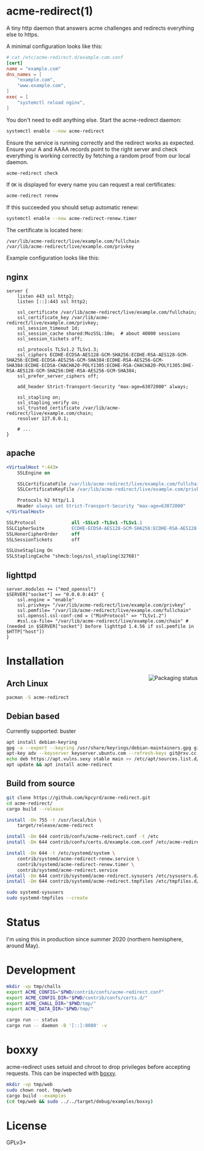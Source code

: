# acme-redirect(1)

A tiny http daemon that answers acme challenges and redirects everything else
to https.

A minimal configuration looks like this:
```toml
# cat /etc/acme-redirect.d/example.com.conf
[cert]
name = "example.com"
dns_names = [
    "example.com",
    "www.example.com",
]
exec = [
    "systemctl reload nginx",
]
```

You don't need to edit anything else. Start the acme-redirect daemon:
```bash
systemctl enable --now acme-redirect
```

Ensure the service is running correctly and the redirect works as expected.
Ensure your A and AAAA records point to the right server and check everything
is working correctly by fetching a random proof from our local daemon.
```bash
acme-redirect check
```

If `OK` is displayed for every name you can request a real certificates:
```bash
acme-redirect renew
```

If this succeeded you should setup automatic renew:
```bash
systemctl enable --now acme-redirect-renew.timer
```

The certificate is located here:
```
/var/lib/acme-redirect/live/example.com/fullchain
/var/lib/acme-redirect/live/example.com/privkey
```

Example configuration looks like this:

## nginx
```nginx
server {
    listen 443 ssl http2;
    listen [::]:443 ssl http2;

    ssl_certificate /var/lib/acme-redirect/live/example.com/fullchain;
    ssl_certificate_key /var/lib/acme-redirect/live/example.com/privkey;
    ssl_session_timeout 1d;
    ssl_session_cache shared:MozSSL:10m;  # about 40000 sessions
    ssl_session_tickets off;

    ssl_protocols TLSv1.2 TLSv1.3;
    ssl_ciphers ECDHE-ECDSA-AES128-GCM-SHA256:ECDHE-RSA-AES128-GCM-SHA256:ECDHE-ECDSA-AES256-GCM-SHA384:ECDHE-RSA-AES256-GCM-SHA384:ECDHE-ECDSA-CHACHA20-POLY1305:ECDHE-RSA-CHACHA20-POLY1305:DHE-RSA-AES128-GCM-SHA256:DHE-RSA-AES256-GCM-SHA384;
    ssl_prefer_server_ciphers off;

    add_header Strict-Transport-Security "max-age=63072000" always;

    ssl_stapling on;
    ssl_stapling_verify on;
    ssl_trusted_certificate /var/lib/acme-redirect/live/example.com/chain;
    resolver 127.0.0.1;

    # ...
}
```

## apache
```apache
<VirtualHost *:443>
    SSLEngine on

    SSLCertificateFile /var/lib/acme-redirect/live/example.com/fullchain
    SSLCertificateKeyFile /var/lib/acme-redirect/live/example.com/privkey

    Protocols h2 http/1.1
    Header always set Strict-Transport-Security "max-age=63072000"
</VirtualHost>

SSLProtocol             all -SSLv3 -TLSv1 -TLSv1.1
SSLCipherSuite          ECDHE-ECDSA-AES128-GCM-SHA256:ECDHE-RSA-AES128-GCM-SHA256:ECDHE-ECDSA-AES256-GCM-SHA384:ECDHE-RSA-AES256-GCM-SHA384:ECDHE-ECDSA-CHACHA20-POLY1305:ECDHE-RSA-CHACHA20-POLY1305:DHE-RSA-AES128-GCM-SHA256:DHE-RSA-AES256-GCM-SHA384
SSLHonorCipherOrder     off
SSLSessionTickets       off

SSLUseStapling On
SSLStaplingCache "shmcb:logs/ssl_stapling(32768)"
```

## lighttpd
```
server.modules += ("mod_openssl")
$SERVER["socket"] == "0.0.0.0:443" {
    ssl.engine = "enable"
    ssl.privkey= "/var/lib/acme-redirect/live/example.com/privkey"
    ssl.pemfile= "/var/lib/acme-redirect/live/example.com/fullchain"
    ssl.openssl.ssl-conf-cmd = ("MinProtocol" => "TLSv1.2")
    #ssl.ca-file= "/var/lib/acme-redirect/live/example.com/chain" # (needed in $SERVER["socket"] before lighttpd 1.4.56 if ssl.pemfile in $HTTP["host"])
}
```

# Installation

<a href="https://repology.org/project/acme-redirect/versions"><img align="right" src="https://repology.org/badge/vertical-allrepos/acme-redirect.svg" alt="Packaging status"></a>

## Arch Linux

```bash
pacman -S acme-redirect
```

## Debian based

Currently supported: buster

```bash
apt install debian-keyring
gpg -a --export --keyring /usr/share/keyrings/debian-maintainers.gpg git@rxv.cc | apt-key add -
apt-key adv --keyserver keyserver.ubuntu.com --refresh-keys git@rxv.cc
echo deb https://apt.vulns.sexy stable main >> /etc/apt/sources.list.d/apt-vulns-sexy.list
apt update && apt install acme-redirect
```

## Build from source

```bash
git clone https://github.com/kpcyrd/acme-redirect.git
cd acme-redirect/
cargo build --release

install -Dm 755 -t /usr/local/bin \
    target/release/acme-redirect

install -Dm 644 contrib/confs/acme-redirect.conf -t /etc
install -Dm 644 contrib/confs/certs.d/example.com.conf /etc/acme-redirect.d/example.com.conf.sample

install -Dm 644 -t /etc/systemd/system \
    contrib/systemd/acme-redirect-renew.service \
    contrib/systemd/acme-redirect-renew.timer \
    contrib/systemd/acme-redirect.service
install -Dm 644 contrib/systemd/acme-redirect.sysusers /etc/sysusers.d/acme-redirect.conf
install -Dm 644 contrib/systemd/acme-redirect.tmpfiles /etc/tmpfiles.d/acme-redirect.conf

sudo systemd-sysusers
sudo systemd-tmpfiles --create
```

# Status

I'm using this in production since summer 2020 (northern hemisphere, around May).

# Development

```bash
mkdir -vp tmp/challs
export ACME_CONFIG="$PWD/contrib/confs/acme-redirect.conf"
export ACME_CONFIG_DIR="$PWD/contrib/confs/certs.d/"
export ACME_CHALL_DIR="$PWD/tmp/"
export ACME_DATA_DIR="$PWD/tmp/"

cargo run -- status
cargo run -- daemon -B '[::]:8080' -v
```

# boxxy

acme-redirect uses setuid and chroot to drop privileges before accepting
requests. This can be inspected with [boxxy][1].

```bash
mkdir -vp tmp/web
sudo chown root. tmp/web
cargo build --examples
(cd tmp/web && sudo ../../target/debug/examples/boxxy)
```

[1]: https://github.com/kpcyrd/boxxy-rs

# License

GPLv3+

